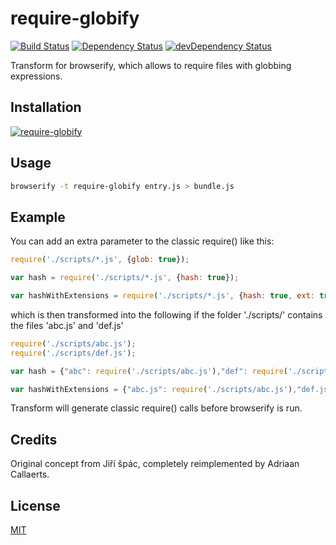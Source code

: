 require-globify
===============

[![Build Status](https://travis-ci.org/capaj/require-globify.svg?tag=1.0.2)](https://travis-ci.org/capaj/require-globify)
[![Dependency Status](https://david-dm.org/capaj/require-globify.svg)](https://david-dm.org/capaj/require-globify) [![devDependency Status](https://david-dm.org/capaj/require-globify/dev-status.svg)](https://david-dm.org/capaj/require-globify#info=devDependencies)

Transform for browserify, which allows to require files with globbing expressions.

## Installation

[![require-globify](https://nodei.co/npm/require-globify.png?mini=true)](https://nodei.co/npm/require-globify)

## Usage

``` bash
browserify -t require-globify entry.js > bundle.js
```

## Example

You can add an extra parameter to the classic require() like this:

```javascript
require('./scripts/*.js', {glob: true});

var hash = require('./scripts/*.js', {hash: true});

var hashWithExtensions = require('./scripts/*.js', {hash: true, ext: true});
```

which is then transformed into the following if the folder './scripts/' contains the files 'abc.js' and 'def.js'

```javascript
require('./scripts/abc.js');
require('./scripts/def.js');

var hash = {"abc": require('./scripts/abc.js'),"def": require('./scripts/def.js')};

var hashWithExtensions = {"abc.js": require('./scripts/abc.js'),"def.js": require('./scripts/def.js')};
```

Transform will generate classic require() calls before browserify is run.

## Credits
Original concept from Jiří špác, completely reimplemented by Adriaan Callaerts.

## License
[MIT](http://github.com/capaj/require-globify/blob/master/LICENSE)
